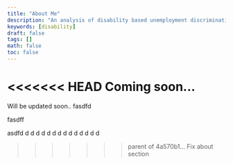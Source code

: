 ```yaml
---
title: "About Me"
description: "An analysis of disability based unemployment discrimination in the US economic policy"
keywords: [disability]
draft: false
tags: []
math: false
toc: false
---
```


<<<<<<< HEAD
Coming soon... 
=======
Will be updated soon..
fasdfd


fasdff

asdfd
d
d
d
d
d
d
d
d
d
d
d
d
d
d
>>>>>>> parent of 4a570b1... Fix about section
